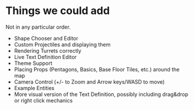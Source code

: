 # Things we could add
Not in any particular order.

- Shape Chooser and Editor
- Custom Projectiles and displaying them
- Rendering Turrets correctly
- Live Text Definition Editor
- Theme Support
- Placing Props (Pentagons, Basics, Base Floor Tiles, etc.) around the map
- Camera Control (+/- to Zoom and Arrow keys/WASD to move)
- Example Entities
- More visual version of the Text Definition, possibly including drag&drop or right click mechanics